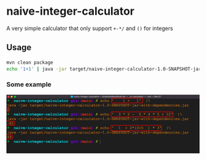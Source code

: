 # naive-integer-calculator

A very simple calculator that only support `+-*/` and `()` for integers

## Usage

```bash
mvn clean package
echo '1+1' | java -jar target/naive-integer-calculator-1.0-SNAPSHOT-jar-with-dependencies.jar
```


### Some example
![example.png](example.png)